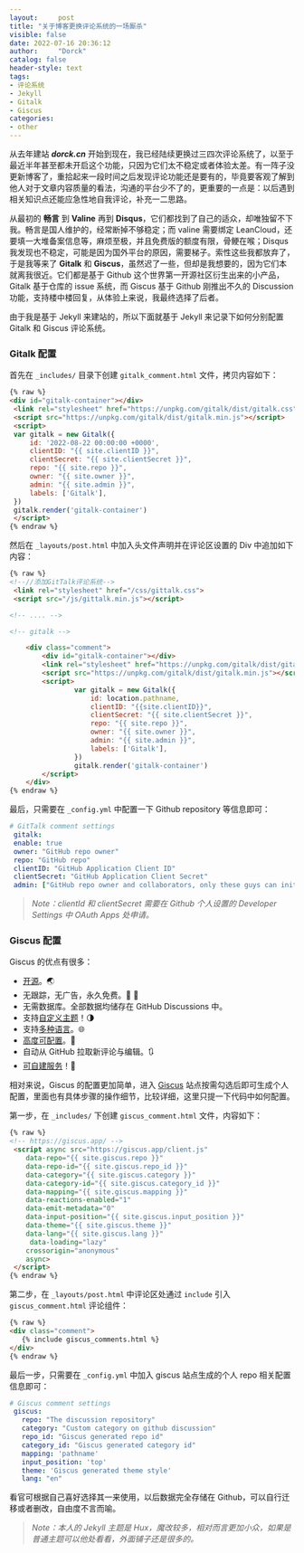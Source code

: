 ```yaml
---
layout:     post
title: "关于博客更换评论系统的一场厮杀"
visible: false
date: 2022-07-16 20:36:12
author:     "Dorck"
catalog: false
header-style: text
tags: 
- 评论系统
- Jekyll
- Gitalk
- Giscus
categories:
- other
---
```


从去年建站 ***dorck.cn*** 开始到现在，我已经陆续更换过三四次评论系统了，以至于最近半年甚至都未开启这个功能，只因为它们太不稳定或者体验太差。有一阵子没更新博客了，重拾起来一段时间之后发现评论功能还是要有的，毕竟要客观了解到他人对于文章内容质量的看法，沟通的平台少不了的，更重要的一点是：以后遇到相关知识点还能应急性地自我评论，补充一二思路。

从最初的 **畅言** 到 **Valine** 再到 **Disqus**，它们都找到了自己的适众，却唯独留不下我。畅言是国人维护的，经常断掉不够稳定；而 valine 需要绑定 LeanCloud，还要填一大堆备案信息等，麻烦至极，并且免费版的额度有限，骨鲠在喉；Disqus 我发现也不稳定，可能是因为国外平台的原因，需要梯子。索性这些我都放弃了，于是我等来了 **Gitalk** 和 **Giscus**，虽然迟了一些，但却是我想要的，因为它们本就离我很近。它们都是基于 Github 这个世界第一开源社区衍生出来的小产品，Gitalk 基于仓库的 issue 系统，而 Giscus 基于 Github 刚推出不久的 Discussion 功能，支持楼中楼回复，从体验上来说，我最终选择了后者。

由于我是基于 Jekyll 来建站的，所以下面就基于 Jekyll 来记录下如何分别配置 Gitalk 和 Giscus 评论系统。

### Gitalk 配置

首先在 `_includes/` 目录下创建 `gitalk_comment.html` 文件，拷贝内容如下：

```html
{% raw %}
<div id="gitalk-container"></div>
 <link rel="stylesheet" href="https://unpkg.com/gitalk/dist/gitalk.css">
 <script src="https://unpkg.com/gitalk/dist/gitalk.min.js"></script>
 <script>
 var gitalk = new Gitalk({
     id: '2022-08-22 00:00:00 +0000',
     clientID: "{{ site.clientID }}",
     clientSecret: "{{ site.clientSecret }}",
     repo: "{{ site.repo }}",
     owner: "{{ site.owner }}",
     admin: "{{ site.admin }}", 
     labels: ['Gitalk'],
 })
 gitalk.render('gitalk-container')
 </script> 
{% endraw %}
```

然后在 `_layouts/post.html` 中加入头文件声明并在评论区设置的 Div 中追加如下内容：

```html
{% raw %}
<!--//添加GitTalk评论系统-->
 <link rel="stylesheet" href="/css/gittalk.css">
 <script src="/js/gittalk.min.js"></script>

<!-- .... -->

<!-- gitalk -->

    <div class="comment">
        <div id="gitalk-container"></div>
        <link rel="stylesheet" href="https://unpkg.com/gitalk/dist/gitalk.css">
        <script src="https://unpkg.com/gitalk/dist/gitalk.min.js"></script>
        <script>
                var gitalk = new Gitalk({
                    id: location.pathname,
                    clientID: "{{site.clientID}}",
                    clientSecret: "{{ site.clientSecret }}",
                    repo: "{{ site.repo }}",
                    owner: "{{ site.owner }}",
                    admin: "{{ site.admin }}", 
                    labels: ['Gitalk'],
                })
                gitalk.render('gitalk-container')
        </script>
    </div>
{% endraw %}
```

最后，只需要在 `_config.yml` 中配置一下 Github repository 等信息即可：

```yaml
# GitTalk comment settings
 gitalk:
 enable: true
 owner: "GitHub repo owner"
 repo: "GitHub repo"
 clientID: "GitHub Application Client ID"
 clientSecret: "GitHub Application Client Secret"
 admin: ["GitHub repo owner and collaborators, only these guys can initialize github issues"]
```

> *Note：clientId 和 clientSecret 需要在 Github 个人设置的 Developer Settings 中 OAuth Apps 处申请。*

### Giscus 配置

Giscus 的优点有很多：

- [开源](https://github.com/giscus/giscus)。🌏
- 无跟踪，无广告，永久免费。📡 🚫
- 无需数据库。全部数据均储存在 GitHub Discussions 中。
- 支持[自定义主题](https://github.com/giscus/giscus/blob/main/ADVANCED-USAGE.md#data-theme)！🌗
- 支持[多种语言](https://github.com/giscus/giscus/blob/main/CONTRIBUTING.md#adding-localizations)。🌐
- [高度可配置](https://github.com/giscus/giscus/blob/main/ADVANCED-USAGE.md)。🔧
- 自动从 GitHub 拉取新评论与编辑。🔃
- [可自建服务](https://github.com/giscus/giscus/blob/main/SELF-HOSTING.md)！🤳

相对来说，Giscus 的配置更加简单，进入 [Giscus](https://giscus.app) 站点按需勾选后即可生成个人配置，里面也有具体步骤的操作细节，比较详细，这里只提一下代码中如何配置。

第一步，在 `_includes/` 下创建 `giscus_comment.html` 文件，内容如下：

```html
{% raw %}
<!-- https://giscus.app/ -->
 <script async src="https://giscus.app/client.js"
 	data-repo="{{ site.giscus.repo }}"
 	data-repo-id="{{ site.giscus.repo_id }}"
 	data-category="{{ site.giscus.category }}"
 	data-category-id="{{ site.giscus.category_id }}"
 	data-mapping="{{ site.giscus.mapping }}"
 	data-reactions-enabled="1"
 	data-emit-metadata="0"
 	data-input-position="{{ site.giscus.input_position }}"
 	data-theme="{{ site.giscus.theme }}"
 	data-lang="{{ site.giscus.lang }}"
     data-loading="lazy"
 	crossorigin="anonymous"
 	async>
 </script> 
{% endraw %}
```

第二步，在 `_layouts/post.html` 中评论区处通过 `include` 引入 `giscus_comment.html` 评论组件：

```html
{% raw %}
<div class="comment">
   {% include giscus_comments.html %}
</div>
{% endraw %}
```

最后一步，只需要在 `_config.yml` 中加入 giscus 站点生成的个人 repo 相关配置信息即可：

```yaml
# Giscus comment settings
 giscus:
   repo: "The discussion repository"
   category: "Custom category on github discussion"
   repo_id: "Giscus generated repo id"
   category_id: "Giscus generated category id"
   mapping: 'pathname'
   input_position: 'top'
   theme: 'Giscus generated theme style'
   lang: "en"
```

看官可根据自己喜好选择其一来使用，以后数据完全存储在 Github，可以自行迁移或者删改，自由度不言而喻。

> *Note：本人的 Jekyll 主题是 Hux，魔改较多，相对而言更加小众，如果是普通主题可以他处看看，外面铺子还是很多的。*